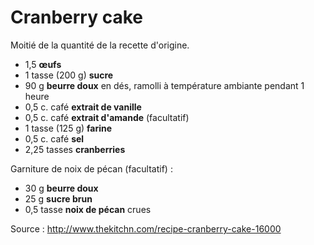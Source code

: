 # Cranberry cake

Moitié de la quantité de la recette d'origine.

* 1,5 **œufs**
* 1 tasse (200 g) **sucre**
* 90 g **beurre doux** en dés, ramolli à température ambiante pendant 1 heure
* 0,5 c. café **extrait de vanille**
* 0,5 c. café **extrait d'amande** (facultatif)
* 1 tasse (125 g) **farine**
* 0,5 c. café **sel**
* 2,25 tasses **cranberries**

Garniture de noix de pécan (facultatif) :

* 30 g **beurre doux**
* 25 g **sucre brun**
* 0,5 tasse **noix de pécan** crues




Source : http://www.thekitchn.com/recipe-cranberry-cake-16000
